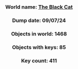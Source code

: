 <div align="center">

### World name: [The Black Cat](https://vrchat.com/home/world/wrld_4cf554b4-430c-4f8f-b53e-1f294eed230b)
### Dump date: 09/07/24
### Objects in world: 1468
### Objects with keys: 85
### Key count: 411
</div>

